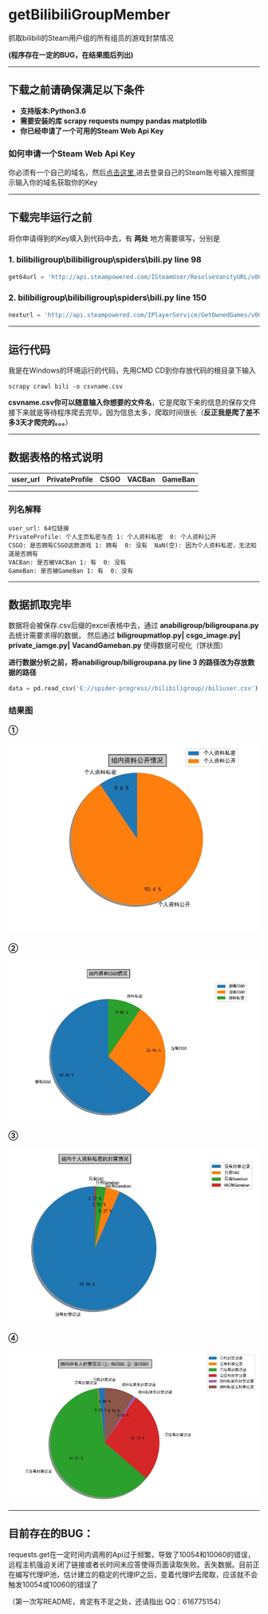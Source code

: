 # getBilibiliGroupMember
抓取bilibili的Steam用户组的所有组员的游戏封禁情况

__(程序存在一定的BUG，在结果图后列出)__

****

## 下载之前请确保满足以下条件

* **支持版本:Python3.6**
* **需要安装的库 scrapy requests numpy pandas matplotlib**
* **你已经申请了一个可用的Steam Web Api Key**
 
### 如何申请一个Steam Web Api Key
你必须有一个自己的域名，然后[点击这里](http://steamcommunity.com/dev),进去登录自己的Steam账号输入按照提示输入你的域名获取你的Key

****
## 下载完毕运行之前

将你申请得到的Key填入到代码中去，有 __两处__ 地方需要填写，分别是

### 1. bilibiligroup\bilibiligroup\spiders\bili.py line 98
```python
get64url = 'http://api.steampowered.com/ISteamUser/ResolveVanityURL/v0001/?key={Your Steam API key}&vanityurl={}'# {Your Steam API key}中间填入你的key，两个花括号要删掉
```

### 2. bilibiligroup\bilibiligroup\spiders\bili.py line 150
```python
nexturl = 'http://api.steampowered.com/IPlayerService/GetOwnedGames/v0001/?key={Your Steam API key}&steamid={}&format=json'# {Your Steam API key}中间填入你的key，两个花括号要删掉
```

****

## 运行代码

我是在Windows的环境运行的代码，先用CMD CD到你存放代码的根目录下输入

    scrapy crawl bili -o csvname.csv
__csvname.csv你可以随意输入你想要的文件名__，它是爬取下来的信息的保存文件
接下来就是等待程序爬去完毕。因为信息太多，爬取时间很长（__反正我是爬了差不多3天才爬完的。。。__）

****

## 数据表格的格式说明


| user_url  | PrivateProfile  | CSGO  | VACBan  | GameBan |
| --------- | --------- | --------- | --------- | --------- |
|           |           |           |           |           |
|           |           |           |           |           |

### 列名解释
    user_url: 64位链接
    PrivateProfile: 个人主页私密与否 1: 个人资料私密  0: 个人资料公开
    CSGO: 是否拥有CSGO这款游戏 1: 拥有  0: 没有  NaN(空): 因为个人资料私密，无法知道是否拥有
    VACBan: 是否被VACBan 1: 有  0: 没有
    GameBan: 是否被GameBan 1: 有  0: 没有

****

## 数据抓取完毕

数据将会被保存.csv后缀的excel表格中去，通过 __anabiligroup/biligroupana.py__ 去统计需要求得的数据，
然后通过 __biligroupmatlop.py|__ __csgo_image.py|__ __private_iamge.py|__ __VacandGameban.py__ 使得数据可视化（饼状图）

__进行数据分析之前，将anabiligroup/biligroupana.py line 3 的路径改为存放数据的路径__

```python
data = pd.read_csv('E://spider-progress//bilibiligroup//biliuser.csv')
```

### 结果图

#### ①
 
 ![](https://github.com/coldezera/getBilibiliGroupMember/blob/master/resultimage/Profiles.jpg)
     
#### ②

![](https://github.com/coldezera/getBilibiliGroupMember/blob/master/resultimage/CSGO.jpg)

#### ③

![](https://github.com/coldezera/getBilibiliGroupMember/blob/master/resultimage/Private.jpg)

#### ④

![](https://github.com/coldezera/getBilibiliGroupMember/blob/master/resultimage/Ban.jpg)

****
## 目前存在的BUG：

requests.get在一定时间内调用的Api过于频繁，导致了10054和10060的错误，远程主机强迫关闭了链接或者长时间未应答使得页面读取失败。丢失数据。目前正在编写代理IP池，估计建立的稳定的代理IP之后，变着代理IP去爬取，应该就不会触发10054或10060的错误了

（第一次写README，肯定有不足之处，还请指出 QQ：616775154）




